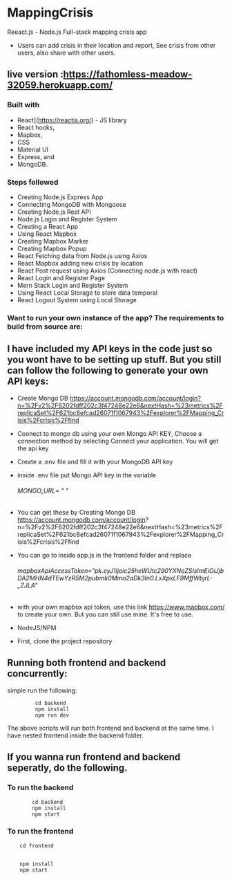 ﻿# MappingCrisis

Reeact.js - Node.js Full-stack mapping crisis app

- Users can add crisis in their location and report, See crisis from other users, also share with other users.

## live version :https://fathomless-meadow-32059.herokuapp.com/

### Built with

- React](https://reactjs.org/) - JS library
- React hooks,
- Mapbox,
- CSS
- Material UI
- Express,
  and
- MongoDB.

### Steps followed

- Creating Node.js Express App
- Connecting MongoDB with Mongoose
- Creating Node.js Rest API
- Node.js Login and Register System
- Creating a React App
- Using React Mapbox
- Creating Mapbox Marker
- Creating Mapbox Popup
- React Fetching data from Node.js using Axios
- React Mapbox adding new crisis by location
- React Post request using Axios (Connecting node.js with react)
- React Login and Register Page
- Mern Stack Login and Register System
- Using React Local Storage to store data temporal
- React Logout System using Local Storage


### Want to run your own instance of the app? The requirements to build from source are:

## I have included my API keys in the code just so you wont have to be setting up stuff. But you still can follow the following to generate your own API keys:

- Create Mongo DB https://account.mongodb.com/account/login?n=%2Fv2%2F6202fdff202c3f47248e22e6&nextHash=%23metrics%2FreplicaSet%2F621bc8efcad26071f1067943%2Fexplorer%2FMapping_Crisis%2Fcrisis%2Ffind
- Coonect to mongo db using your own Mongo API KEY, Choose a connection method by selecting Connect your application. You will get the api key
- Create a .env file and fill it with your MongoDB API key
- inside .env file put Mongo API key in the variable
  ###### MONGO_URL= " "
- You can get these by
  Creating Mongo DB https://account.mongodb.com/account/login? n=%2Fv2%2F6202fdff202c3f47248e22e6&nextHash=%23metrics%2FreplicaSet%2F621bc8efcad26071f1067943%2Fexplorer%2FMapping_Crisis%2Fcrisis%2Ffind

- You can go to inside app.js in the frontend folder
  and replace
  ###### mapboxApiAccessToken="pk.eyJ1Ijoic25heWUtc290YXNoZSIsImEiOiJjbDA2MHN4dTEwYzR5M2pubmk0Mmo2aDk3In0.LxXpxLF9MffWbjrL-\_ZJLA"
- with your own mapbox api token, use this link https://www.mapbox.com/ to create your own. But you can still use mine. It's free to use.
- NodeJS/NPM
- First, clone the project repository

## Running both frontend and backend concurrently:

simple run the following:

             cd backend
             npm install
             npm run dev

The above scripts will run both frontend and backend at the same time. I have nested frontend inside the backend folder.

## If you wanna run frontend and backend seperatly, do the following.

### To run the backend

            cd backend
            npm install
            npm start

### To run the frontend

        cd frontend


        npm install
        npm start
